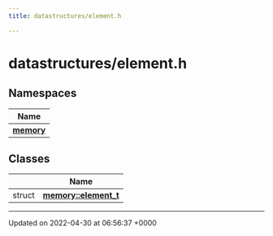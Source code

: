 ```yaml
---
title: datastructures/element.h

---
```


# datastructures/element.h



## Namespaces

| Name           |
| -------------- |
| **[memory](Namespaces/namespacememory.md)**  |

## Classes

|                | Name           |
| -------------- | -------------- |
| struct | **[memory::element_t](Classes/structmemory_1_1element__t.md)**  |






-------------------------------

Updated on 2022-04-30 at 06:56:37 +0000
